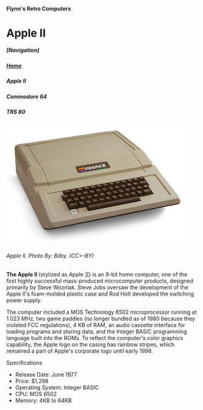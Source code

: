 <!DOCTYPE html>
<html>
<head>
	<meta charset=”utf-8”>
	<!--<title>Flynn’s Retro Computers </title>-->
</head>
<body>
<h4>Flynn's Retro Computers</h4>

<h1> Apple II </h1>

<h5>[Navigation]</h5>
<h5><a href= "index.html">Home</a></h5>
<h5><em>Apple II</em></h5>
<h5>Commodore 64</h5>
<h5>TRS 80</h5>

<img src="apple-ii.jpg" alt="Apple II">
<h6> Apple II. <em>Photo By: Bilby. (CC=-BY) </em></h6>

<p> <strong> The Apple II </strong> (stylized as Apple ][) is an 8-bit home computer, one of the first highly successful mass-produced microcomputer products, designed primarily by Steve Wozniak. Steve Jobs oversaw the development of the Apple II's foam-molded plastic case and Rod Holt developed the switching power supply.</p>

<p> The computer included a MOS Technology 6502 microprocessor running at 1.023 MHz, two game paddles (no longer bundled as of 1980 because they violated FCC regulations), 4 KB of RAM, an audio cassette interface for loading programs and storing data, and the Integer BASIC programming language built into the ROMs. To reflect the computer's color graphics capability, the Apple logo on the casing has rainbow stripes, which remained a part of Apple's corporate logo until early 1998.</p>


Specifications

- Release Date: June 1977
- Price: $1,298
- Operating System: Integer BASIC
- CPU: MOS 6502
- Memory: 4KB to 64KB

</body>
</html>

